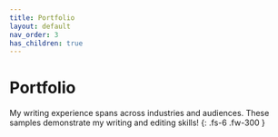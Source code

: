 ```yaml
---
title: Portfolio
layout: default
nav_order: 3
has_children: true
---
```


# Portfolio

My writing experience spans across industries and audiences. These samples demonstrate my writing and editing skills! 
{: .fs-6 .fw-300 }
